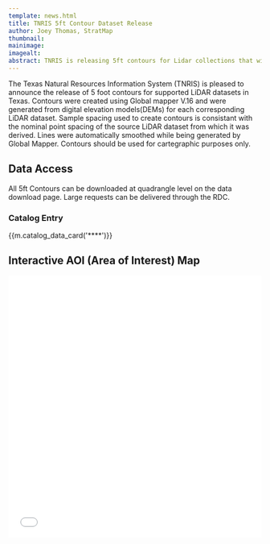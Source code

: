 ```yaml
---
template: news.html
title: TNRIS 5ft Contour Dataset Release
author: Joey Thomas, StratMap
thumbnail: 
mainimage: 
imagealt: 
abstract: TNRIS is releasing 5ft contours for Lidar collections that will support 5ft contour generation. 
---
```

 
The Texas Natural Resources Information System (TNRIS) is pleased to announce the release of 5 foot contours for  supported LiDAR datasets in Texas.  Contours were created using Global mapper V.16 and were generated from digital elevation models(DEMs) for each corresponding LiDAR dataset. 
Sample spacing used to create contours is consistant with the nominal point spacing of the source LiDAR dataset from which it was derived. 
Lines were automatically smoothed while being generated by Global Mapper. Contours should be used for cartegraphic purposes only. 




## Data Access
 All 5ft Contours can be downloaded at quadrangle level on the data download page.
 Large requests can be delivered through the RDC. 
 
### Catalog Entry
{{m.catalog_data_card('****')}}

## Interactive AOI (Area of Interest) Map
<iframe width="100%" height="520" frameborder="0" src="*" allowfullscreen webkitallowfullscreen mozallowfullscreen oallowfullscreen msallowfullscreen></iframe>


